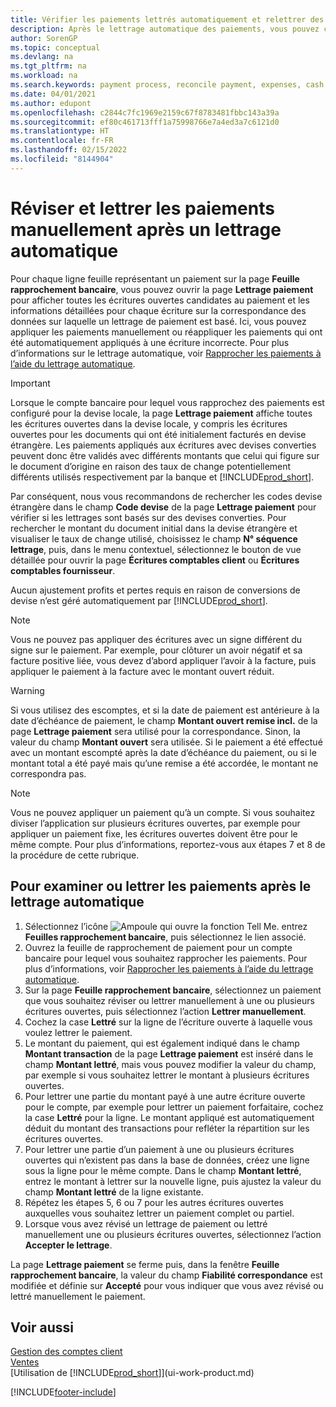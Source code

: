 ```yaml
---
title: Vérifier les paiements lettrés automatiquement et relettrer des paiements manuellement | Microsoft Docs
description: Après le lettrage automatique des paiements, vous pouvez consulter toutes les écritures d’un paiement et relettrer manuellement celles qui ont été mal lettrées.
author: SorenGP
ms.topic: conceptual
ms.devlang: na
ms.tgt_pltfrm: na
ms.workload: na
ms.search.keywords: payment process, reconcile payment, expenses, cash receipts
ms.date: 04/01/2021
ms.author: edupont
ms.openlocfilehash: c2844c7fc1969e2159c67f8783481fbbc143a39a
ms.sourcegitcommit: ef80c461713fff1a75998766e7a4ed3a7c6121d0
ms.translationtype: HT
ms.contentlocale: fr-FR
ms.lasthandoff: 02/15/2022
ms.locfileid: "8144904"
---
```

# <a name="review-and-apply-payments-manually-after-automatic-application"></a>Réviser et lettrer les paiements manuellement après un lettrage automatique
Pour chaque ligne feuille représentant un paiement sur la page **Feuille rapprochement bancaire**, vous pouvez ouvrir la page **Lettrage paiement** pour afficher toutes les écritures ouvertes candidates au paiement et les informations détaillées pour chaque écriture sur la correspondance des données sur laquelle un lettrage de paiement est basé. Ici, vous pouvez appliquer les paiements manuellement ou réappliquer les paiements qui ont été automatiquement appliqués à une écriture incorrecte. Pour plus d’informations sur le lettrage automatique, voir [Rapprocher les paiements à l’aide du lettrage automatique](receivables-how-reconcile-payments-auto-application.md).

> [!IMPORTANT]  
>   Lorsque le compte bancaire pour lequel vous rapprochez des paiements est configuré pour la devise locale, la page **Lettrage paiement** affiche toutes les écritures ouvertes dans la devise locale, y compris les écritures ouvertes pour les documents qui ont été initialement facturés en devise étrangère. Les paiements appliqués aux écritures avec devises converties peuvent donc être validés avec différents montants que celui qui figure sur le document d’origine en raison des taux de change potentiellement différents utilisés respectivement par la banque et [!INCLUDE[prod_short](includes/prod_short.md)].

Par conséquent, nous vous recommandons de rechercher les codes devise étrangère dans le champ **Code devise** de la page **Lettrage paiement** pour vérifier si les lettrages sont basés sur des devises converties. Pour rechercher le montant du document initial dans la devise étrangère et visualiser le taux de change utilisé, choisissez le champ **N° séquence lettrage**, puis, dans le menu contextuel, sélectionnez le bouton de vue détaillée pour ouvrir la page **Écritures comptables client** ou **Écritures comptables fournisseur**.

Aucun ajustement profits et pertes requis en raison de conversions de devise n’est géré automatiquement par [!INCLUDE[prod_short](includes/prod_short.md)].

> [!NOTE]  
>   Vous ne pouvez pas appliquer des écritures avec un signe différent du signe sur le paiement. Par exemple, pour clôturer un avoir négatif et sa facture positive liée, vous devez d’abord appliquer l’avoir à la facture, puis appliquer le paiement à la facture avec le montant ouvert réduit.

> [!WARNING]  
>   Si vous utilisez des escomptes, et si la date de paiement est antérieure à la date d’échéance de paiement, le champ **Montant ouvert remise incl.** de la page **Lettrage paiement** sera utilisé pour la correspondance. Sinon, la valeur du champ **Montant ouvert** sera utilisée. Si le paiement a été effectué avec un montant escompté après la date d’échéance du paiement, ou si le montant total a été payé mais qu’une remise a été accordée, le montant ne correspondra pas.

> [!NOTE]  
>   Vous ne pouvez appliquer un paiement qu’à un compte. Si vous souhaitez diviser l’application sur plusieurs écritures ouvertes, par exemple pour appliquer un paiement fixe, les écritures ouvertes doivent être pour le même compte. Pour plus d’informations, reportez-vous aux étapes 7 et 8 de la procédure de cette rubrique.

## <a name="to-review-or-apply-payments-after-automatic-application"></a>Pour examiner ou lettrer les paiements après le lettrage automatique
1. Sélectionnez l’icône ![Ampoule qui ouvre la fonction Tell Me.](media/ui-search/search_small.png "Dites-moi ce que vous voulez faire") entrez **Feuilles rapprochement bancaire**, puis sélectionnez le lien associé.
2. Ouvrez la feuille de rapprochement de paiement pour un compte bancaire pour lequel vous souhaitez rapprocher les paiements. Pour plus d’informations, voir [Rapprocher les paiements à l’aide du lettrage automatique](receivables-how-reconcile-payments-auto-application.md).
3. Sur la page **Feuille rapprochement bancaire**, sélectionnez un paiement que vous souhaitez réviser ou lettrer manuellement à une ou plusieurs écritures ouvertes, puis sélectionnez l’action **Lettrer manuellement**.
4. Cochez la case **Lettré** sur la ligne de l’écriture ouverte à laquelle vous voulez lettrer le paiement.
5. Le montant du paiement, qui est également indiqué dans le champ **Montant transaction** de la page **Lettrage paiement** est inséré dans le champ **Montant lettré**, mais vous pouvez modifier la valeur du champ, par exemple si vous souhaitez lettrer le montant à plusieurs écritures ouvertes.
6. Pour lettrer une partie du montant payé à une autre écriture ouverte pour le compte, par exemple pour lettrer un paiement forfaitaire, cochez la case **Lettré** pour la ligne. Le montant appliqué est automatiquement déduit du montant des transactions pour refléter la répartition sur les écritures ouvertes.
7. Pour lettrer une partie d’un paiement à une ou plusieurs écritures ouvertes qui n’existent pas dans la base de données, créez une ligne sous la ligne pour le même compte. Dans le champ **Montant lettré**, entrez le montant à lettrer sur la nouvelle ligne, puis ajustez la valeur du champ **Montant lettré** de la ligne existante.
8. Répétez les étapes 5, 6 ou 7 pour les autres écritures ouvertes auxquelles vous souhaitez lettrer un paiement complet ou partiel.
9. Lorsque vous avez révisé un lettrage de paiement ou lettré manuellement une ou plusieurs écritures ouvertes, sélectionnez l’action **Accepter le lettrage**.

La page **Lettrage paiement** se ferme puis, dans la fenêtre **Feuille rapprochement bancaire**, la valeur du champ **Fiabilité correspondance** est modifiée et définie sur **Accepté** pour vous indiquer que vous avez révisé ou lettré manuellement le paiement.

## <a name="see-also"></a>Voir aussi
[Gestion des comptes client](receivables-manage-receivables.md)  
[Ventes](sales-manage-sales.md)  
[Utilisation de [!INCLUDE[prod_short](includes/prod_short.md)]](ui-work-product.md)


[!INCLUDE[footer-include](includes/footer-banner.md)]